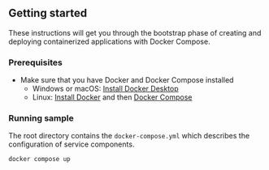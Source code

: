 ## Getting started

These instructions will get you through the bootstrap phase of creating and deploying containerized applications with Docker Compose.

### Prerequisites

- Make sure that you have Docker and Docker Compose installed
  - Windows or macOS:
    [Install Docker Desktop](https://www.docker.com/get-started)
  - Linux: [Install Docker](https://www.docker.com/get-started) and then
    [Docker Compose](https://github.com/docker/compose)

### Running sample

The root directory contains the `docker-compose.yml` which describes the configuration of service components.

```console
docker compose up
```
